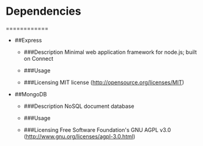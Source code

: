 # Dependencies
============

* ##Express

	* ###Description
		Minimal web application framework for node.js; built on Connect
	* ###Usage
		
	* ###Licensing
		MIT license (http://opensource.org/licenses/MIT)

* ##MongoDB
	* ###Description
		NoSQL document database
	* ###Usage

	* ###Licensing
		Free Software Foundation's GNU AGPL v3.0 (http://www.gnu.org/licenses/agpl-3.0.html)
